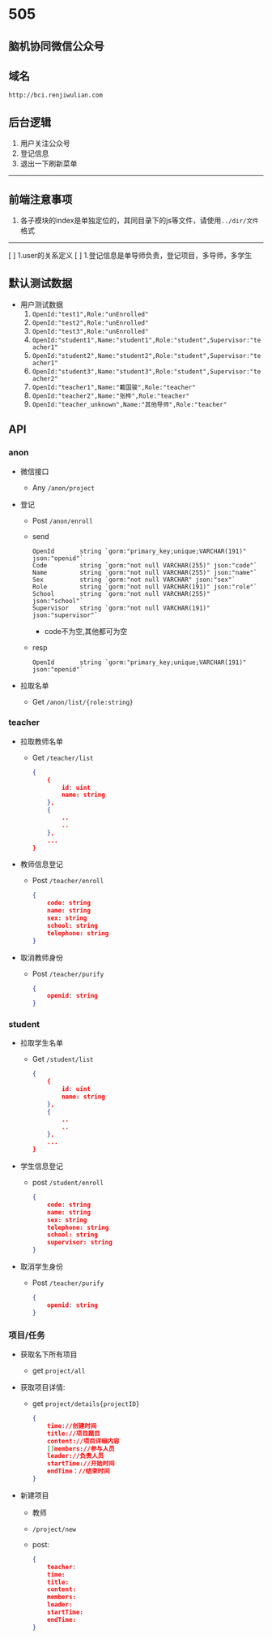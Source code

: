 # 505

## 脑机协同微信公众号

## 域名

`http://bci.renjiwulian.com`

## 后台逻辑

1. 用户关注公众号
1. 登记信息
1. 退出一下刷新菜单

---

## 前端注意事项

1. 各子模块的index是单独定位的，其同目录下的js等文件，请使用`../dir/文件`格式

---

[ ] 1.user的关系定义
[ ] 1.登记信息是单导师负责，登记项目，多导师，多学生

## 默认测试数据

- 用户测试数据
    1. `OpenId:"test1",Role:"unEnrolled"`
    1. `OpenId:"test2",Role:"unEnrolled"`
    1. `OpenId:"test3",Role:"unEnrolled"`
    1. `OpenId:"student1",Name:"student1",Role:"student",Supervisor:"teacher1"`
    1. `OpenId:"student2",Name:"student2",Role:"student",Supervisor:"teacher1"`
    1. `OpenId:"student3",Name:"student3",Role:"student",Supervisor:"teacher2"`
    1. `OpenId:"teacher1",Name:"戴国骏",Role:"teacher"`
    1. `OpenId:"teacher2",Name:"张桦",Role:"teacher"`
    1. `OpenId:"teacher_unknown",Name:"其他导师",Role:"teacher"`

## API

### anon

- 微信接口
    - Any `/anon/project`
- 登记
    - Post `/anon/enroll`
    - send

        ```golang
        OpenId       string `gorm:"primary_key;unique;VARCHAR(191)" json:"openid"`
        Code         string `gorm:"not null VARCHAR(255)" json:"code"`
        Name         string `gorm:"not null VARCHAR(255)" json:"name"`
        Sex          string `gorm:"not null VARCHAR" json:"sex"`
        Role         string `gorm:"not null VARCHAR(191)" json:"role"`
        School       string `gorm:"not null VARCHAR(255)" json:"school"`
        Supervisor   string `gorm:"not null VARCHAR(191)" json:"supervisor"`
        ```

        - code不为空,其他都可为空
    - resp

        ```golang
        OpenId       string `gorm:"primary_key;unique;VARCHAR(191)" json:"openid"`
        ```

- 拉取名单
    - Get `/anon/list/{role:string}`

### teacher

- 拉取教师名单
    - Get `/teacher/list`

        ```json
        {
            {
                id: uint
                name: string
            },
            {
                ..
                ..
            },
            ...
        }
        ```

- 教师信息登记
    - Post `/teacher/enroll`

        ```json
        {
            code: string
            name: string
            sex: string
            school: string
            telephone: string
        }
        ```

- 取消教师身份
    - Post `/teacher/purify`

        ```json
        {
            openid: string
        }
        ```

### student

- 拉取学生名单
    - Get `/student/list`

        ```json
        {
            {
                id: uint
                name: string
            },
            {
                ..
                ..
            },
            ...
        }
        ```

- 学生信息登记
    - post `/student/enroll`

        ```json
        {
            code: string
            name: string
            sex: string
            telephone: string
            school: string
            supervisor: string
        }
        ```

- 取消学生身份
    - Post `/teacher/purify`

        ```json
        {
            openid: string
        }
        ```

### 项目/任务

- 获取名下所有项目
    - get `project/all`
- 获取项目详情:
    - get `project/details{projectID}`

        ```json
        {
            time://创建时间
            title://项目题目
            content://项目详细内容
            []members://参与人员
            leader://负责人员
            startTime://开始时间
            endTime：//结束时间
        }
        ```

- 新建项目
    - 教师
    - `/project/new`
    - post:

        ```json
        {
            teacher:
            time:
            title:
            content:
            members:
            leader:
            startTime:
            endTime:
        }
        ```